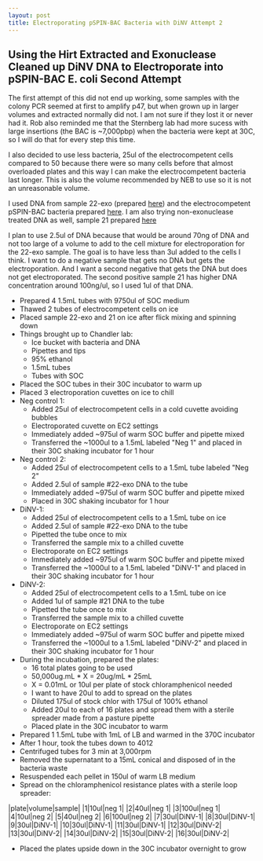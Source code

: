 ```yaml
---
layout: post
title: Electroporating pSPIN-BAC Bacteria with DiNV Attempt 2
---
```


## Using the Hirt Extracted and Exonuclease Cleaned up DiNV DNA to Electroporate into pSPIN-BAC E. coli Second Attempt

The first attempt of this did not end up working, some samples with the colony PCR seemed at first to amplify p47, but when grown up in larger volumes and extracted normally did not. I am not sure if they lost it or never had it. Rob also reminded me that the Sternberg lab had more sucess with large insertions (the BAC is ~7,000pbp) when the bacteria were kept at 30C, so I will do that for every step this time. 

I also decided to use less bacteria, 25ul of the electrocompetent cells compared to 50 because there were so many cells before that almost overloaded plates and this way I can make the electrocompetent bacteria last longer. This is also the volume recommended by NEB to use so it is not an unreasonable volume. 

I used DNA from sample 22-exo (prepared [here](https://meschedl.github.io/Unckless-Lab-Notebook-Maggie/2024/01/25/exo-on-hirt-dna.html)) and the electrocompetent pSPIN-BAC bacteria prepared [here](https://meschedl.github.io/Unckless-Lab-Notebook-Maggie/2024/01/26/electro-comp-cells.html). I am also trying non-exonuclease treated DNA as well, sample 21 prepared [here](https://meschedl.github.io/Unckless-Lab-Notebook-Maggie/2024/01/24/hirt-extract-cells-for-electro.html)

I plan to use 2.5ul of DNA because that would be around 70ng of DNA and not too large of a volume to add to the cell mixture for electroporation for the 22-exo sample. The goal is to have less than 3ul added to the cells I think. I want to do a negative sample that gets no DNA but gets the electroporation. And I want a second negative that gets the DNA but does not get electroporated. The second positive sample 21 has higher DNA concentration around 100ng/ul, so I used 1ul of that DNA. 

- Prepared 4 1.5mL tubes with 9750ul of SOC medium 
- Thawed 2 tubes of electrocompetent cells on ice 
- Placed sample 22-exo and 21 on ice after flick mixing and spinning down 
- Things brought up to Chandler lab:
    - Ice bucket with bacteria and DNA
    - Pipettes and tips
    - 95% ethanol
    - 1.5mL tubes 
    - Tubes with SOC
- Placed the SOC tubes in their 30C incubator to warm up 
- Placed 3 electroporation cuvettes on ice to chill 
- Neg control 1:
    - Added 25ul of electrocompetent cells in a cold cuvette avoiding bubbles 
    - Electroporated cuvette on EC2 settings
    - Immediately added ~975ul of warm SOC buffer and pipette mixed 
    - Transferred the ~1000ul to a 1.5mL labeled "Neg 1" and placed in their 30C shaking incubator for 1 hour 
- Neg control 2:
    - Added 25ul of electrocompetent cells to a 1.5mL tube labeled "Neg 2"
    - Added 2.5ul of sample #22-exo DNA to the tube 
    - Immediately added ~975ul of warm SOC buffer and pipette mixed
    - Placed in 30C shaking incubator for 1 hour 
- DiNV-1:
    - Added 25ul of electrocompetent cells to a 1.5mL tube on ice
    - Added 2.5ul of sample #22-exo DNA to the tube 
    - Pipetted the tube once to mix
    - Transferred the sample mix to a chilled cuvette 
    - Electroporate on EC2 settings 
    - Immediately added ~975ul of warm SOC buffer and pipette mixed 
    - Transferred the ~1000ul to a 1.5mL labeled "DiNV-1" and placed in their 30C shaking incubator for 1 hour 
- DiNV-2:
    - Added 25ul of electrocompetent cells to a 1.5mL tube on ice
    - Added 1ul of sample #21 DNA to the tube 
    - Pipetted the tube once to mix
    - Transferred the sample mix to a chilled cuvette 
    - Electroporate on EC2 settings 
    - Immediately added ~975ul of warm SOC buffer and pipette mixed 
    - Transferred the ~1000ul to a 1.5mL labeled "DiNV-2" and placed in their 30C shaking incubator for 1 hour 
- During the incubation, prepared the plates:
    - 16 total plates going to be used 
    - 50,000ug.mL * X = 20ug/mL * 25mL 
    - X = 0.01mL or 10ul per plate of stock chloramphenicol needed 
    - I want to have 20ul to add to spread on the plates 
    - Diluted 175ul of stock chlor with 175ul of 100% ethanol 
    - Added 20ul to each of 16 plates and spread them with a sterile spreader made from a pasture pipette 
    - Placed plate in the 30C incubator to warm 
- Prepared 1 1.5mL tube with 1mL of LB and warmed in the 370C incubator 
- After 1 hour, took the tubes down to 4012 
- Centrifuged tubes for 3 min at 3,000rpm 
- Removed the supernatant to a 15mL conical and disposed of in the bacteria waste 
- Resuspended each pellet in 150ul of warm LB medium 
- Spread on the chloramphenicol resistance plates with a sterile loop spreader: 

|plate|volume|sample|
|1|10ul|neg 1|
|2|40ul|neg 1|
|3|100ul|neg 1|
|4|10ul|neg 2|
|5|40ul|neg 2|
|6|100ul|neg 2|
|7|30ul|DiNV-1|
|8|30ul|DiNV-1|
|9|30ul|DiNV-1|
|10|30ul|DiNV-1|
|11|30ul|DiNV-1|
|12|30ul|DiNV-2|
|13|30ul|DiNV-2|
|14|30ul|DiNV-2|
|15|30ul|DiNV-2|
|16|30ul|DiNV-2|

- Placed the plates upside down in the 30C incubator overnight to grow